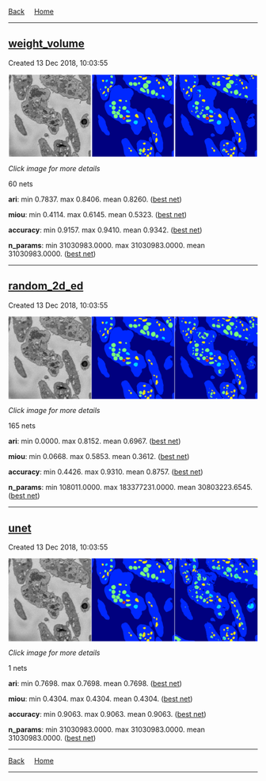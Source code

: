 
[Back](..)&nbsp;&nbsp;&nbsp;&nbsp;&nbsp;[Home](https://leapmanlab.github.io/snapshots)

---

<div class="summary"><a href="weight_volume"><h2>weight_volume</h2></a><p>Created 13 Dec 2018, 10:03:55
</p><a href="weight_volume"><img src="weight_volume/1210/001/1/media/summary.png" align="center"></a><p><i>Click image for more details</i>
</p></div>

60 nets

**ari**: min 0.7837. max 0.8406. mean 0.8260.  ([best net](weight_volume/1210/001/1))

**miou**: min 0.4114. max 0.6145. mean 0.5323.  ([best net](weight_volume/1210/001/1))

**accuracy**: min 0.9157. max 0.9410. mean 0.9342.  ([best net](weight_volume/1210/001/1))

**n_params**: min 31030983.0000. max 31030983.0000. mean 31030983.0000.  ([best net](weight_volume/1210/0/0))

---

<div class="summary"><a href="random_2d_ed"><h2>random_2d_ed</h2></a><p>Created 13 Dec 2018, 10:03:55
</p><a href="random_2d_ed"><img src="random_2d_ed/1210/1/0/media/summary.png" align="center"></a><p><i>Click image for more details</i>
</p></div>

165 nets

**ari**: min 0.0000. max 0.8152. mean 0.6967.  ([best net](random_2d_ed/1210/27/1))

**miou**: min 0.0668. max 0.5853. mean 0.3612.  ([best net](random_2d_ed/1210/1/0))

**accuracy**: min 0.4426. max 0.9310. mean 0.8757.  ([best net](random_2d_ed/1210/2/1))

**n_params**: min 108011.0000. max 183377231.0000. mean 30803223.6545.  ([best net](random_2d_ed/1210/6/0))

---

<div class="summary"><a href="unet"><h2>unet</h2></a><p>Created 13 Dec 2018, 10:03:55
</p><a href="unet"><img src="unet/1212/0/media/summary.png" align="center"></a><p><i>Click image for more details</i>
</p></div>

1 nets

**ari**: min 0.7698. max 0.7698. mean 0.7698.  ([best net](unet/1212/0))

**miou**: min 0.4304. max 0.4304. mean 0.4304.  ([best net](unet/1212/0))

**accuracy**: min 0.9063. max 0.9063. mean 0.9063.  ([best net](unet/1212/0))

**n_params**: min 31030983.0000. max 31030983.0000. mean 31030983.0000.  ([best net](unet/1212/0))

---

[Back](..)&nbsp;&nbsp;&nbsp;&nbsp;&nbsp;[Home](https://leapmanlab.github.io/snapshots)

---